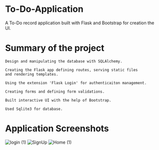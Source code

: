 # To-Do-Application

A To-Do record application built with Flask and Bootstrap for creation the UI.

# Summary of the project

    Design and manipulating the database with SQLAlchemy.
    
    Creating the Flask app defining routes, serving static files
    and rendering templates.
    
    Using the extension 'Flask Login' for authenticaiton management.
    
    Creating forms and defining form validations.
    
    Built interactive UI with the help of Bootstrap.
    
    Used Sqlite3 for database.
    
# Application Screenshots

![login (1)](https://user-images.githubusercontent.com/68187229/201477108-50ddd9bb-0f4d-41c0-b5f8-7a1d0c19d05c.jpg)
![SignUp](https://user-images.githubusercontent.com/68187229/201477106-2df5d5de-75b5-406f-bef5-2804a2ea76fe.jpg)
![Home (1)](https://user-images.githubusercontent.com/68187229/201477134-9be80d46-b7de-4244-9e42-e62200f19a0e.jpg)




   
